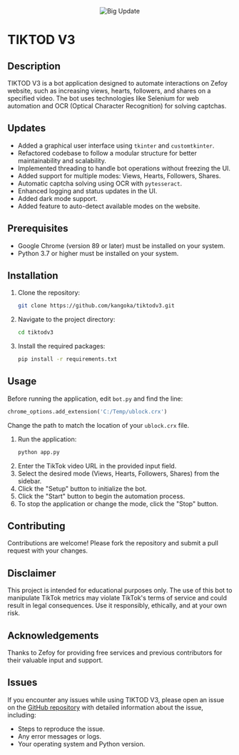 <p align="center">
  <img src="https://i.imgur.com/mdL7ZDV.png" alt="Big Update">
</p>

# TIKTOD V3

## Description
TIKTOD V3 is a bot application designed to automate interactions on Zefoy website, such as increasing views, hearts, followers, and shares on a specified video. The bot uses technologies like Selenium for web automation and OCR (Optical Character Recognition) for solving captchas.

## Updates
- Added a graphical user interface using `tkinter` and `customtkinter`.
- Refactored codebase to follow a modular structure for better maintainability and scalability.
- Implemented threading to handle bot operations without freezing the UI.
- Added support for multiple modes: Views, Hearts, Followers, Shares.
- Automatic captcha solving using OCR with `pytesseract`.
- Enhanced logging and status updates in the UI.
- Added dark mode support.
- Added feature to auto-detect available modes on the website.

## Prerequisites

- Google Chrome (version 89 or later) must be installed on your system.
- Python 3.7 or higher must be installed on your system.


## Installation

1. Clone the repository:
    ```sh
    git clone https://github.com/kangoka/tiktodv3.git
    ```
2. Navigate to the project directory:
    ```sh
    cd tiktodv3
    ```
3. Install the required packages:
    ```sh
    pip install -r requirements.txt
    ```

## Usage

Before running the application, edit `bot.py` and find the line:
```python
chrome_options.add_extension('C:/Temp/ublock.crx')
```
Change the path to match the location of your `ublock.crx` file.

1. Run the application:
   ```sh
   python app.py
   ```
2. Enter the TikTok video URL in the provided input field.
3. Select the desired mode (Views, Hearts, Followers, Shares) from the sidebar.
4. Click the "Setup" button to initialize the bot.
5. Click the "Start" button to begin the automation process.
6. To stop the application or change the mode, click the "Stop" button.


## Contributing
Contributions are welcome! Please fork the repository and submit a pull request with your changes.

## Disclaimer

This project is intended for educational purposes only. The use of this bot to manipulate TikTok metrics may violate TikTok's terms of service and could result in legal consequences. Use it responsibly, ethically, and at your own risk.

## Acknowledgements

Thanks to Zefoy for providing free services and previous contributors for their valuable input and support.

## Issues

If you encounter any issues while using TIKTOD V3, please open an issue on the [GitHub repository](https://github.com/kangoka/tiktodv3/issues) with detailed information about the issue, including:
   - Steps to reproduce the issue.
   - Any error messages or logs.
   - Your operating system and Python version.